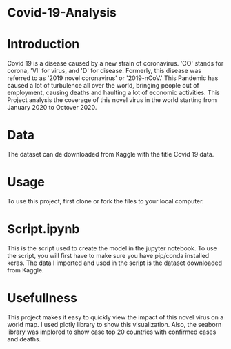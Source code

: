 # Covid-19-Analysis

# Introduction
Covid 19 is a disease caused by a new strain of coronavirus. 'CO' stands for corona, 'VI' for virus, and 'D' for disease. Formerly, this disease was referred to as '2019 novel coronavirus' or '2019-nCoV.' 
This Pandemic has caused a lot of turbulence all over the world, bringing people out of employment, causing deaths and haulting a lot of economic activities.
This Project analysis the coverage of this novel virus in the world starting from January 2020 to Octover 2020.

# Data
The dataset can de downloaded from Kaggle with the title Covid 19 data.

# Usage
To use this project, first clone or fork the files to your local computer. 

# Script.ipynb
This is the script used to create the model in the jupyter notebook. To use the script, you will first have to make sure you have pip/conda installed keras. The data I imported and used in the script is the dataset downloaded from Kaggle.

# Usefullness
This project makes it easy to quickly view the impact of this novel virus on a world map. I used plotly library to show this visualization. 
Also, the seaborn library was implored to show case top 20 countries with confirmed cases and deaths.
